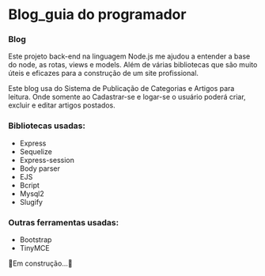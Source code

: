 # Blog_guia do programador

### Blog

Este projeto back-end na linguagem Node.js me ajudou a entender a base do node, as rotas, views e models. Além de várias bibliotecas que são muito úteis e eficazes
para a construção de um site profissional.

Este blog usa do Sistema de Publicação de Categorias e Artigos para leitura. Onde somente ao Cadastrar-se e logar-se o usuário poderá criar, excluir e editar artigos 
postados.

### Bibliotecas usadas:
 - Express
 - Sequelize
 - Express-session
 - Body parser
 - EJS
 - Bcript
 - Mysql2
 - Slugify

### Outras ferramentas usadas:
 - Bootstrap
 - TinyMCE
 
🚧Em construção...🚧
